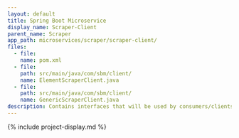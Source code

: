 ```yaml
---
layout: default
title: Spring Boot Microservice
display_name: Scraper-Client
parent_name: Scraper
app_path: microservices/scraper/scraper-client/
files:
  - file:
    name: pom.xml
  - file:
    path: src/main/java/com/sbm/client/
    name: ElementScraperClient.java
  - file:
    path: src/main/java/com/sbm/client/
    name: GenericScraperClient.java
description: Contains interfaces that will be used by consumers/clients to interact with the provider.
---
```

{% include project-display.md %}